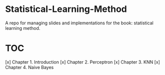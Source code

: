 # Statistical-Learning-Method
A repo for managing slides and implementations for the book: statistical learning method.

# TOC

[x] Chapter 1. Introduction
[x] Chapter 2. Perceptron 
[x] Chapter 3. KNN
[x] Chapter 4. Naive Bayes 
